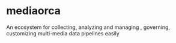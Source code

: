 # mediaorca
An ecosystem for collecting, analyzing and managing , governing, customizing multi-media data pipelines easily

